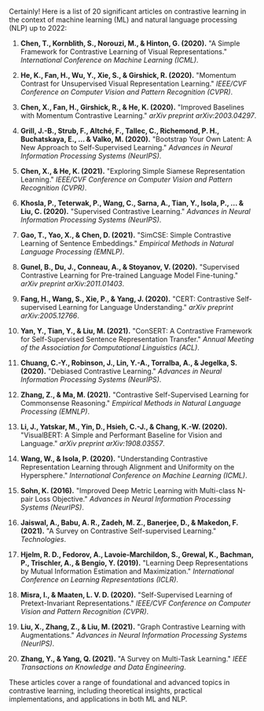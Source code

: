 Certainly! Here is a list of 20 significant articles on contrastive learning in the context of machine learning (ML) and natural language processing (NLP) up to 2022:

1. **Chen, T., Kornblith, S., Norouzi, M., & Hinton, G. (2020).** "A Simple Framework for Contrastive Learning of Visual Representations." *International Conference on Machine Learning (ICML)*.
   
2. **He, K., Fan, H., Wu, Y., Xie, S., & Girshick, R. (2020).** "Momentum Contrast for Unsupervised Visual Representation Learning." *IEEE/CVF Conference on Computer Vision and Pattern Recognition (CVPR)*.

3. **Chen, X., Fan, H., Girshick, R., & He, K. (2020).** "Improved Baselines with Momentum Contrastive Learning." *arXiv preprint arXiv:2003.04297*.

4. **Grill, J.-B., Strub, F., Altché, F., Tallec, C., Richemond, P. H., Buchatskaya, E., ... & Valko, M. (2020).** "Bootstrap Your Own Latent: A New Approach to Self-Supervised Learning." *Advances in Neural Information Processing Systems (NeurIPS)*.

5. **Chen, X., & He, K. (2021).** "Exploring Simple Siamese Representation Learning." *IEEE/CVF Conference on Computer Vision and Pattern Recognition (CVPR)*.

6. **Khosla, P., Teterwak, P., Wang, C., Sarna, A., Tian, Y., Isola, P., ... & Liu, C. (2020).** "Supervised Contrastive Learning." *Advances in Neural Information Processing Systems (NeurIPS)*.

7. **Gao, T., Yao, X., & Chen, D. (2021).** "SimCSE: Simple Contrastive Learning of Sentence Embeddings." *Empirical Methods in Natural Language Processing (EMNLP)*.

8. **Gunel, B., Du, J., Conneau, A., & Stoyanov, V. (2020).** "Supervised Contrastive Learning for Pre-trained Language Model Fine-tuning." *arXiv preprint arXiv:2011.01403*.

9. **Fang, H., Wang, S., Xie, P., & Yang, J. (2020).** "CERT: Contrastive Self-supervised Learning for Language Understanding." *arXiv preprint arXiv:2005.12766*.

10. **Yan, Y., Tian, Y., & Liu, M. (2021).** "ConSERT: A Contrastive Framework for Self-Supervised Sentence Representation Transfer." *Annual Meeting of the Association for Computational Linguistics (ACL)*.

11. **Chuang, C.-Y., Robinson, J., Lin, Y.-A., Torralba, A., & Jegelka, S. (2020).** "Debiased Contrastive Learning." *Advances in Neural Information Processing Systems (NeurIPS)*.

12. **Zhang, Z., & Ma, M. (2021).** "Contrastive Self-Supervised Learning for Commonsense Reasoning." *Empirical Methods in Natural Language Processing (EMNLP)*.

13. **Li, J., Yatskar, M., Yin, D., Hsieh, C.-J., & Chang, K.-W. (2020).** "VisualBERT: A Simple and Performant Baseline for Vision and Language." *arXiv preprint arXiv:1908.03557*.

14. **Wang, W., & Isola, P. (2020).** "Understanding Contrastive Representation Learning through Alignment and Uniformity on the Hypersphere." *International Conference on Machine Learning (ICML)*.

15. **Sohn, K. (2016).** "Improved Deep Metric Learning with Multi-class N-pair Loss Objective." *Advances in Neural Information Processing Systems (NeurIPS)*.

16. **Jaiswal, A., Babu, A. R., Zadeh, M. Z., Banerjee, D., & Makedon, F. (2021).** "A Survey on Contrastive Self-supervised Learning." *Technologies*.

17. **Hjelm, R. D., Fedorov, A., Lavoie-Marchildon, S., Grewal, K., Bachman, P., Trischler, A., & Bengio, Y. (2019).** "Learning Deep Representations by Mutual Information Estimation and Maximization." *International Conference on Learning Representations (ICLR)*.

18. **Misra, I., & Maaten, L. V. D. (2020).** "Self-Supervised Learning of Pretext-Invariant Representations." *IEEE/CVF Conference on Computer Vision and Pattern Recognition (CVPR)*.

19. **Liu, X., Zhang, Z., & Liu, M. (2021).** "Graph Contrastive Learning with Augmentations." *Advances in Neural Information Processing Systems (NeurIPS)*.

20. **Zhang, Y., & Yang, Q. (2021).** "A Survey on Multi-Task Learning." *IEEE Transactions on Knowledge and Data Engineering*.

These articles cover a range of foundational and advanced topics in contrastive learning, including theoretical insights, practical implementations, and applications in both ML and NLP.